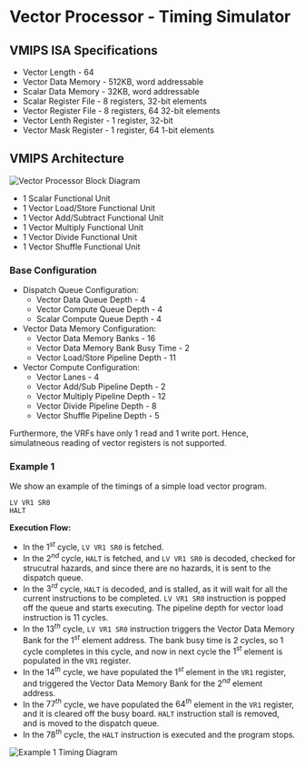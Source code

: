 # Vector Processor - Timing Simulator

## VMIPS ISA Specifications

- Vector Length - 64
- Vector Data Memory - 512KB, word addressable
- Scalar Data Memory  - 32KB, word addressable
- Scalar Register File - 8 registers, 32-bit elements
- Vector Register File - 8 registers, 64 32-bit elements
- Vector Lenth Register - 1 register, 32-bit
- Vector Mask Register - 1 register, 64 1-bit elements

## VMIPS Architecture

![Vector Processor Block Diagram](https://github.com/rugvedmhatre/Vector-Timing-Simulator/blob/main/images/Vector-Block-Diagram.svg?raw=true)

- 1 Scalar Functional Unit
- 1 Vector Load/Store Functional Unit
- 1 Vector Add/Subtract Functional Unit
- 1 Vector Multiply Functional Unit
- 1 Vector Divide Functional Unit
- 1 Vector Shuffle Functional Unit

### Base Configuration
- Dispatch Queue Configuration:
    - Vector Data Queue Depth - 4
    - Vector Compute Queue Depth - 4
    - Scalar Compute Queue Depth - 4
- Vector Data Memory Configuration:
    - Vector Data Memory Banks - 16
    - Vector Data Memory Bank Busy Time - 2
    - Vector Load/Store Pipeline Depth - 11
- Vector Compute Configuration:
    - Vector Lanes - 4
    - Vector Add/Sub Pipeline Depth - 2
    - Vector Multiply Pipeline Depth - 12
    - Vector Divide Pipeline Depth - 8
    - Vector Shuffle Pipeline Depth - 5

Furthermore, the VRFs have only 1 read and 1 write port. Hence, simulatneous reading of vector registers is not supported.

### Example 1

We show an example of the timings of a simple load vector program.

```
LV VR1 SR0
HALT
```

__Execution Flow:__

- In the $1^{st}$ cycle, `LV VR1 SR0` is fetched. 
- In the $2^{nd}$ cycle, `HALT` is fetched, and `LV VR1 SR0` is decoded, checked for strucutral hazards, and since there are no hazards, it is sent to the dispatch queue.
- In the $3^{rd}$ cycle, `HALT` is decoded, and is stalled, as it will wait for all the current instructions to be completed. `LV VR1 SR0` instruction is popped off the queue and starts executing. The pipeline depth for vector load instruction is 11 cycles.
- In the $13^{th}$ cycle, `LV VR1 SR0` instruction triggers the Vector Data Memory Bank for the $1^{st}$ element address. The bank busy time is 2 cycles, so 1 cycle completes in this cycle, and now in next cycle the $1^{st}$ element is populated in the `VR1` register.
- In the $14^{th}$ cycle, we have populated the $1^{st}$ element in the `VR1` register, and triggered the Vector Data Memory Bank for the $2^{nd}$ element address.
- In the $77^{th}$ cycle, we have populated the $64^{th}$ element in the `VR1` register, and it is cleared off the busy board. `HALT` instruction stall is removed, and is moved to the dispatch queue.
- In the $78^{th}$ cycle, the `HALT` instruction is executed and the program stops.

![Example 1 Timing Diagram](https://github.com/rugvedmhatre/Vector-Timing-Simulator/blob/main/images/Example1_Timing_Diagram.png?raw=true)